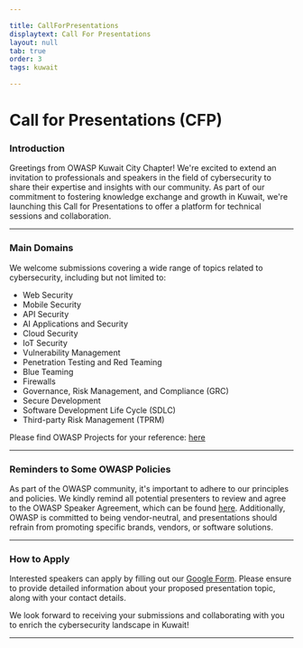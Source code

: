 ```yaml
---

title: CallForPresentations
displaytext: Call For Presentations
layout: null
tab: true
order: 3
tags: kuwait

---
```


# Call for Presentations (CFP)

### Introduction

Greetings from OWASP Kuwait City Chapter!
We're excited to extend an invitation to professionals and speakers in the field of cybersecurity to share their expertise and insights with our community. As part of our commitment to fostering knowledge exchange and growth in Kuwait, we're launching this Call for Presentations to offer a platform for technical sessions and collaboration.

---

### Main Domains

We welcome submissions covering a wide range of topics related to cybersecurity, including but not limited to:
* Web Security
* Mobile Security
* API Security
* AI Applications and Security
* Cloud Security
* IoT Security
* Vulnerability Management
* Penetration Testing and Red Teaming
* Blue Teaming
* Firewalls
* Governance, Risk Management, and Compliance (GRC)
* Secure Development
* Software Development Life Cycle (SDLC)
* Third-party Risk Management (TPRM)

Please find OWASP Projects for your reference: [here](https://owasp.org/projects/)

---

### Reminders to Some OWASP Policies

As part of the OWASP community, it's important to adhere to our principles and policies. We kindly remind all potential presenters to review and agree to the OWASP Speaker Agreement, which can be found [here](https://owasp.org/www-policy/legal/speaker-agreement). Additionally, OWASP is committed to being vendor-neutral, and presentations should refrain from promoting specific brands, vendors, or software solutions.

---

### How to Apply

Interested speakers can apply by filling out our [Google Form](https://docs.google.com/forms/d/e/1FAIpQLScmBGaNOryOvdDsbOEC33eYQEviLP4YXqR6-3dWFnhCvcB3Uw/viewform). Please ensure to provide detailed information about your proposed presentation topic, along with your contact details.

We look forward to receiving your submissions and collaborating with you to enrich the cybersecurity landscape in Kuwait!

---
